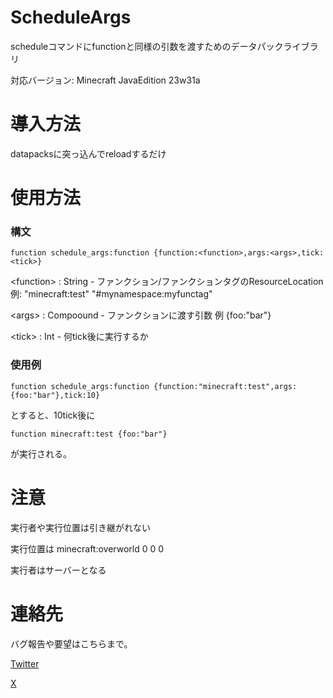 # ScheduleArgs
scheduleコマンドにfunctionと同様の引数を渡すためのデータパックライブラリ

対応バージョン: Minecraft JavaEdition 23w31a

# 導入方法
datapacksに突っ込んでreloadするだけ

# 使用方法

### 構文
```mcfunction
function schedule_args:function {function:<function>,args:<args>,tick:<tick>}
```
\<function> : String - ファンクション/ファンクションタグのResourceLocation 例: "minecraft:test" "#mynamespace:myfunctag"

\<args> : Compoound - ファンクションに渡す引数 例 {foo:"bar"}

\<tick> : Int - 何tick後に実行するか

### 使用例
```mcfunction
function schedule_args:function {function:"minecraft:test",args:{foo:"bar"},tick:10}
```
とすると、10tick後に
```mcfunction
function minecraft:test {foo:"bar"}
```
が実行される。

# 注意
実行者や実行位置は引き継がれない

実行位置は minecraft:overworld 0 0 0

実行者はサーバーとなる

# 連絡先
バグ報告や要望はこちらまで。

[Twitter](https://twitter.com/txkodo)

[X](https://x.com/txkodo)
